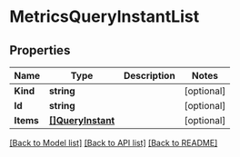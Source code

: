 # MetricsQueryInstantList

## Properties

Name | Type | Description | Notes
------------ | ------------- | ------------- | -------------
**Kind** | **string** |  | [optional] 
**Id** | **string** |  | [optional] 
**Items** | [**[]QueryInstant**](QueryInstant.md) |  | [optional] 

[[Back to Model list]](../README.md#documentation-for-models) [[Back to API list]](../README.md#documentation-for-api-endpoints) [[Back to README]](../README.md)



